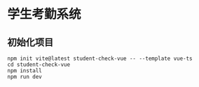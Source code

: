 # 学生考勤系统

## 初始化项目

```shell
npm init vite@latest student-check-vue -- --template vue-ts
cd student-check-vue
npm install
npm run dev
```